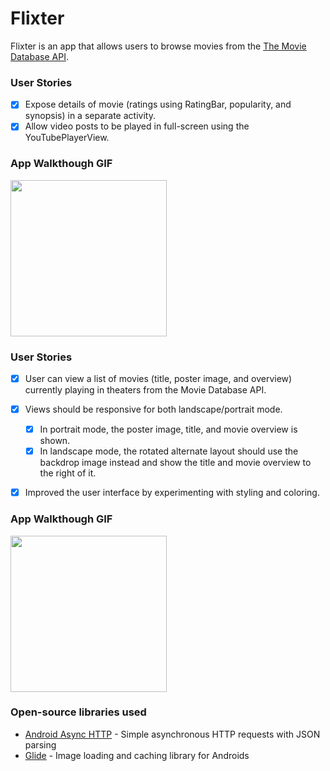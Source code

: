 # Flixter
Flixter is an app that allows users to browse movies from the [The Movie Database API](http://docs.themoviedb.apiary.io/#).


### User Stories

- [x] Expose details of movie (ratings using RatingBar, popularity, and synopsis) in a separate activity.
- [x] Allow video posts to be played in full-screen using the YouTubePlayerView.

### App Walkthough GIF



<img src=https://i.imgur.com/1fHk2oe.gif width=250><br>


### User Stories


- [X] User can view a list of movies (title, poster image, and overview) currently playing in theaters from the Movie Database API.

- [X] Views should be responsive for both landscape/portrait mode.
   - [X] In portrait mode, the poster image, title, and movie overview is shown.
   - [X] In landscape mode, the rotated alternate layout should use the backdrop image instead and show the title and movie overview to the right of it.

- [X] Improved the user interface by experimenting with styling and coloring.

### App Walkthough GIF

<img src= https://i.imgur.com/2TPwNKt.gif width=250><br>


### Open-source libraries used

- [Android Async HTTP](https://github.com/codepath/CPAsyncHttpClient) - Simple asynchronous HTTP requests with JSON parsing
- [Glide](https://github.com/bumptech/glide) - Image loading and caching library for Androids
